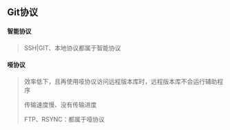 ## Git协议

####  智能协议

> SSH|GIT、本地协议都属于智能协议

#### 哑协议

> 效率低下，且再使用哑协议访问远程版本库时，远程版本库不会运行辅助程序
>
> 传输速度慢、没有传输进度
>
> FTP、RSYNC：都属于哑协议